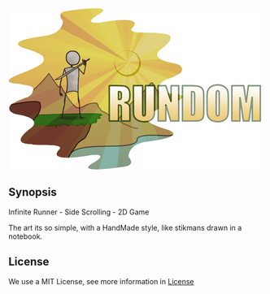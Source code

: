 ![alt text](/WikiResources/RundomBanner.png)

**Synopsis**
--------
Infinite Runner - Side Scrolling - 2D Game

The art its so simple, with a HandMade style, like stikmans drawn in a notebook.

## License
We use a MIT License, see more information in [License](https://github.com/RyuuSukeChan/ProjectDungeon/blob/master/LICENSE)

